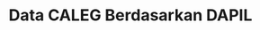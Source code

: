 ---
title: Data CALEG Berdasarkan DAPIL
organization: KPU REPUBLIK INDONESIA
notes: Data CALEG Berdasarkan DAPIL
resources:
  - name: CSV Caleg
    url: 'https://github.com/pemiluAPI/pemilu-data/raw/master/caleg-berdasarkan-dapil/caleg.csv'
    format: csv
category:
  - CALEG Berdasarkan DAPIL
maintainer: ''
maintainer_email: ''
---